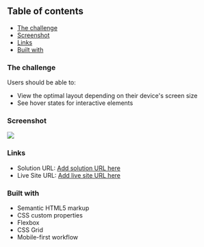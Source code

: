 ## Table of contents

-   [The challenge](#the-challenge)
-   [Screenshot](#screenshot)
-   [Links](#links)
-   [Built with](#built-with)

### The challenge

Users should be able to:

-   View the optimal layout depending on their device's screen size
-   See hover states for interactive elements

### Screenshot

![](./screenshot.jpg)

### Links

-   Solution URL: [Add solution URL here](https://github.com/iprinceroyy/NFT-preview-card)
-   Live Site URL: [Add live site URL here](https://nft-preview-prince.netlify.app/)

### Built with

-   Semantic HTML5 markup
-   CSS custom properties
-   Flexbox
-   CSS Grid
-   Mobile-first workflow
